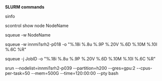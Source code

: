 **SLURM commands**

sinfo

scontrol show node NodeName

squeue -w NodeName

squeue -w innmi1srh2-p018 -o "%.18i %.8u %.9P %.20V %.6D %.10M %.10l %.6C %R"

squeue -j JobID -o "%.18i %.8u %.9P %.20V %.6D %.10M %.10l %.6C %R"

srun --nodelist=innmi1srh2-p039 --partition=h200 --gres=gpu:2 --cpus-per-task=50 --mem=500G --time=120:00:00 --pty bash

